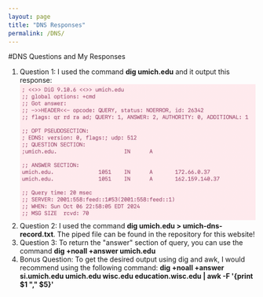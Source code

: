 ```yaml
---
layout: page
title: "DNS Responses"
permalink: /DNS/
---
```

#DNS Questions and My Responses

1. Question 1: I used the command **dig umich.edu** and it output this response: ![DiG 9.10.6 response for umich.edu](/img/Question_1.png)
2. Question 2: I used the command **dig umich.edu > umich-dns-record.txt**. The piped file can be found in the repository for this website!
3. Question 3: To return the "answer" section of query, you can use the command **dig  +noall +answer umich.edu**
4. Bonus Question: To get the desired output using dig and awk, I would recommend using the following command: **dig +noall +answer si.umich.edu umich.edu wisc.edu education.wisc.edu | awk -F '{print $1 "," $5}'**
